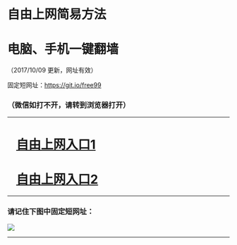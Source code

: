 ﻿# 自由上网简易方法

# 电脑、手机一键翻墙

（2017/10/09 更新，网址有效）

固定短网址：https://git.io/free99

### （微信如打不开，请转到浏览器打开）


***





# &nbsp;&nbsp; <a href="http://ft2577515055.fwq-tz-1001.info/fwqtz01.html?t=10090017344 " target="_blank">自由上网入口1</a>
# &nbsp;&nbsp; <a href="http://ft2775730488.fwq-tz-1002.info/fwqtz02.html?t=100900123456 " target="_blank">自由上网入口2</a>
***

### 请记住下图中固定短网址：

<img src="https://s3-us-west-2.amazonaws.com/fwq-1001/yjfq-20170905okok.png" /> 


***


